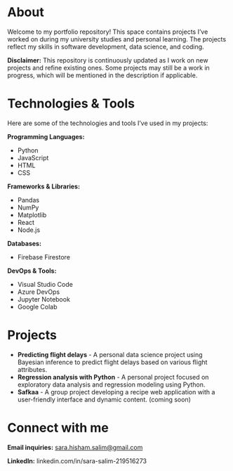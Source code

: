 # About
Welcome to my portfolio repository! This space contains projects I’ve worked on during my university studies and personal learning. The projects reflect my skills in software development, data science, and coding. 

**Disclaimer:** This repository is continuously updated as I work on new projects and refine existing ones. Some projects may still be a work in progress, which will be mentioned in the description if applicable.

# Technologies & Tools

Here are some of the technologies and tools I’ve used in my projects:

**Programming Languages:** 
- Python
- JavaScript
- HTML
- CSS

**Frameworks & Libraries:** 
- Pandas
- NumPy
- Matplotlib
- React
- Node.js

**Databases:** 
- Firebase Firestore

**DevOps & Tools:** 
- Visual Studio Code
- Azure DevOps
- Jupyter Notebook
- Google Colab

# Projects

- **Predicting flight delays** - A personal data science project using Bayesian inference to predict flight delays based on various flight attributes.
- **Regression analysis with Python** - A personal project focused on exploratory data analysis and regression modeling using Python.
- **Safkaa** - A group project developing a recipe web application with a user-friendly interface and dynamic content. (coming soon)

# Connect with me

**Email inquiries:** sara.hisham.salim@gmail.com

**LinkedIn:** linkedin.com/in/sara-salim-219516273

